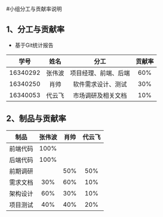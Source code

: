 #小组分工与贡献率说明


## 1、分工与贡献率

  - 基于Git统计报告

  | 学号 | 姓名 | 分工 | 贡献率 |
  |:-:|:-:|:-:|:-:|
  | 16340292 | 张伟波 | 项目经理、前端、后端 | 60% |
  | 16340250 | 肖帅 | 软件需求设计、测试 | 30% |
  | 16340053 | 代云飞 | 市场调研及相关文档 | 10% |


## 2、制品与贡献率

  | 制品 | 张伟波 | 肖帅 | 代云飞 | 
  |:-:|:-:|:-:|:-:|
  | 前端代码 | 100% |  |  | 
  | 后端代码 | 100% |  |  | 
  | 前期调研 |  | 50% | 50% | 
  | 需求文档 | 30% | 60% | 10% |
  | 架构设计 | 60% | 30% | 10% |
  | 项目测试 | 40% | 40% | 20% |  
